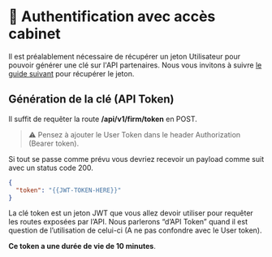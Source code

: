 # 🔹 Authentification avec accès cabinet

Il est préalablement nécessaire de récupérer un jeton Utilisateur pour pouvoir générer une clé sur l'API partenaires. Nous vous invitons à suivre [le guide suivant](./user.md) pour récupérer le jeton.

## Génération de la clé (API Token)

Il suffit de requêter la route **/api/v1/firm/token** en POST.

> ⚠️ Pensez à ajouter le User Token dans le header Authorization (Bearer token).

Si tout se passe comme  prévu vous devriez recevoir un payload comme suit avec un status code 200. 

```json
{
  "token": "{{JWT-TOKEN-HERE}}"
}
```

La clé token est un jeton JWT que vous allez devoir utiliser pour requêter les routes exposées par l’API. Nous parlerons “d’API Token” quand il est question de l’utilisation de celui-ci (A ne pas confondre avec le User token).

**Ce token a une durée de vie de 10 minutes**.
